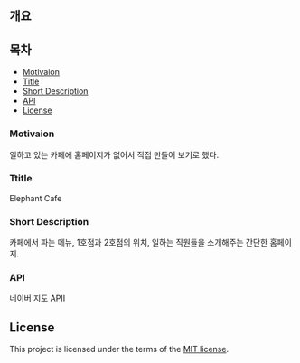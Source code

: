 ## 개요

## 목차

- [Motivaion](#Motivation)
- [Title](#title)
- [Short Description](#short-description)
- [API](#api)
- [License](#license)

### Motivaion

일하고 있는 카페에 홈페이지가 없어서 직접 만들어 보기로 했다.

### Ttitle

Elephant Cafe

### Short Description

카페에서 파는 메뉴, 1호점과 2호점의 위치, 일하는 직원들을 소개해주는 간단한 홈페이지.

### API

네이버 지도 APII

## License

This project is licensed under the terms of the
[MIT license](/LICENSE).
